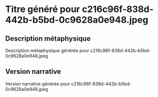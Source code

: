 # Titre généré pour c216c96f-838d-442b-b5bd-0c9628a0e948.jpeg

## Description métaphysique
Description métaphysique générée pour c216c96f-838d-442b-b5bd-0c9628a0e948.jpeg

## Version narrative
Version narrative générée pour c216c96f-838d-442b-b5bd-0c9628a0e948.jpeg
